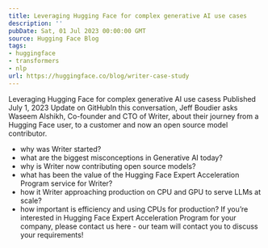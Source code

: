 ```yaml
---
title: Leveraging Hugging Face for complex generative AI use cases
description: ''
pubDate: Sat, 01 Jul 2023 00:00:00 GMT
source: Hugging Face Blog
tags:
- huggingface
- transformers
- nlp
url: https://huggingface.co/blog/writer-case-study
---
```


Leveraging Hugging Face for complex generative AI use casess
Published
July 1, 2023
Update on GitHubIn this conversation, Jeff Boudier asks Waseem Alshikh, Co-founder and CTO of Writer, about their journey from a Hugging Face user, to a customer and now an open source model contributor.
- why was Writer started?
- what are the biggest misconceptions in Generative AI today?
- why is Writer now contributing open source models?
- what has been the value of the Hugging Face Expert Acceleration Program service for Writer?
- how it Writer approaching production on CPU and GPU to serve LLMs at scale?
- how important is efficiency and using CPUs for production?
If you’re interested in Hugging Face Expert Acceleration Program for your company, please contact us here - our team will contact you to discuss your requirements!